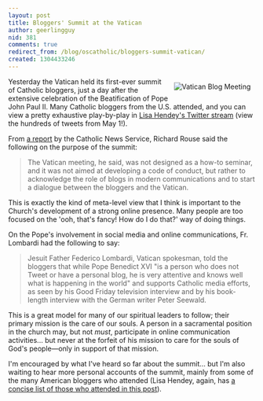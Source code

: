 ```yaml
---
layout: post
title: Bloggers' Summit at the Vatican
author: geerlingguy
nid: 381
comments: true
redirect_from: /blog/oscatholic/bloggers-summit-vatican/
created: 1304433246
---
```

<p><img src="http://www.opensourcecatholic.com/sites/opensourcecatholic.com/files/imagecache/300px-by-300px/user-uploads/oscatholic/photo-13.jpg" alt="Vatican Blog Meeting" style="float: right; margin: 10px;" class="imagecache-300px-by-300px" />Yesterday the Vatican held its first-ever summit of Catholic bloggers, just a day after the extensive celebration of the Beatification of Pope John Paul II. Many Catholic bloggers from the U.S. attended, and you can view a pretty exhaustive play-by-play in <a href="http://twitter.com/lisahendey">Lisa Hendey's Twitter stream</a> (view the hundreds of tweets from May 1!).</p><p>From <a href="http://www.uscatholic.org/news/2011/05/church-needs-blogs-bloggers-need-church-say-meeting-participants">a report</a> by the Catholic News Service, Richard Rouse said the following on the purpose of the summit:</p><blockquote><p>The Vatican meeting, he said, was not designed as a how-to seminar, and it was not aimed at developing a code of conduct, but rather to acknowledge the role of blogs in modern communications and to start a dialogue between the bloggers and the Vatican.</p></blockquote><p>This is exactly the kind of meta-level view that I think is important to the Church's development of a strong online presence. Many people are too focused on the 'ooh, that's fancy! How do I do that?' way of doing things.</p><p>On the Pope's involvement in social media and online communications, Fr. Lombardi had the following to say:</p><blockquote><p>Jesuit Father Federico Lombardi, Vatican spokesman, told the bloggers that while Pope Benedict XVI "is a person who does not Tweet or have a personal blog, he is very attentive and knows well what is happening in the world" and supports Catholic media efforts, as seen by his Good Friday television interview and by his book-length interview with the German writer Peter Seewald.</p></blockquote><p>This is a great model for many of our spiritual leaders to follow; their primary mission is the care of our souls. A person in a sacramental position in the church may, but not <em>must</em>, participate in online communication activities... but never at the forfeit of his mission to care for the souls of God's people—only in support of that mission.</p><p>I'm encouraged by what I've heard so far about the summit... but I'm also waiting to hear more personal accounts of the summit, mainly from some of the many American bloggers who attended (Lisa Hendey, again, has <a href="http://lisahendey.com/lisa-hendey/2011/04/22/vatican-blogger-meeting/">a concise list of those who attended in this post</a>).</p>
